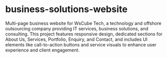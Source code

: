 # business-solutions-website
Multi-page business website for WsCube Tech, a technology and offshore outsourcing company providing IT services, business solutions, and consulting. This project features responsive design, dedicated sections for About Us, Services, Portfolio, Enquiry, and Contact, and includes UI elements like call-to-action buttons and service visuals to enhance user experience and client engagement.

